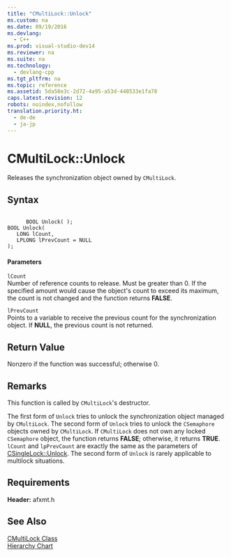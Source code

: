 ```yaml
---
title: "CMultiLock::Unlock"
ms.custom: na
ms.date: 09/19/2016
ms.devlang: 
  - C++
ms.prod: visual-studio-dev14
ms.reviewer: na
ms.suite: na
ms.technology: 
  - devlang-cpp
ms.tgt_pltfrm: na
ms.topic: reference
ms.assetid: 5da58e3c-2d72-4a95-a53d-448533e1fa78
caps.latest.revision: 12
robots: noindex,nofollow
translation.priority.ht: 
  - de-de
  - ja-jp
---
```

# CMultiLock::Unlock
Releases the synchronization object owned by `CMultiLock`.  
  
## Syntax  
  
```  
  
      BOOL Unlock( );   
BOOL Unlock(  
   LONG lCount,  
   LPLONG lPrevCount = NULL   
);  
```  
  
#### Parameters  
 `lCount`  
 Number of reference counts to release. Must be greater than 0. If the specified amount would cause the object's count to exceed its maximum, the count is not changed and the function returns **FALSE**.  
  
 `lPrevCount`  
 Points to a variable to receive the previous count for the synchronization object. If **NULL**, the previous count is not returned.  
  
## Return Value  
 Nonzero if the function was successful; otherwise 0.  
  
## Remarks  
 This function is called by `CMultiLock`'s destructor.  
  
 The first form of `Unlock` tries to unlock the synchronization object managed by `CMultiLock`. The second form of `Unlock` tries to unlock the `CSemaphore` objects owned by `CMultiLock`. If `CMultiLock` does not own any locked `CSemaphore` object, the function returns **FALSE**; otherwise, it returns **TRUE**. `lCount` and `lpPrevCount` are exactly the same as the parameters of [CSingleLock::Unlock](../vs140/CSingleLock--Unlock.md). The second form of `Unlock` is rarely applicable to multilock situations.  
  
## Requirements  
 **Header:** afxmt.h  
  
## See Also  
 [CMultiLock Class](../vs140/CMultiLock-Class.md)   
 [Hierarchy Chart](../vs140/Hierarchy-Chart.md)